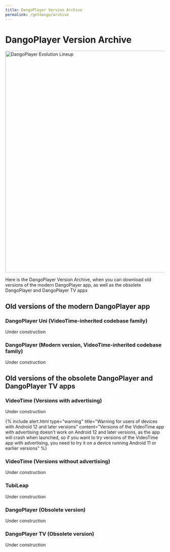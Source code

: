 ```yaml
---
title: DangoPlayer Version Archive
permalink: /getdango/archive
---
```

# DangoPlayer Version Archive
<img alt='DangoPlayer Evolution Lineup' width='700' src='https://brunochanrio.github.io/DangoPlayer/news/img/DangoPlayerEvolution.png'/>

Here is the DangoPlayer Version Archive, when you can download old versions of the modern DangoPlayer app, as well as the obsolete DangoPlayer and DangoPlayer TV apps

## Old versions of the modern DangoPlayer app
### DangoPlayer Uni (VideoTime-inherited codebase family)
Under construction

### DangoPlayer (Modern version, VideoTime-inherited codebase family)
Under construction

## Old versions of the obsolete DangoPlayer and DangoPlayer TV apps
### VideoTime (Versions with advertising)
Under construction

{% include alert.html type="warning" title="Warning for users of devices with Android 12 and later versions" content="Versions of the VideoTime app with advertising doesn't work on Android 12 and later versions, as the app will crash when launched, so if you want to try versions of the VideoTime app with advertising, you need to try it on a device running Android 11 or earlier versions" %}

### VideoTime (Versions without advertising)
Under construction

### TubiLeap
Under construction

### DangoPlayer (Obsolete version)
Under construction

### DangoPlayer TV (Obsolete version)
Under construction
